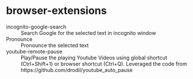 # browser-extensions


<dl>
  <dt>incognito-google-search</dt>
  <dd>Search Google for the selected text in incognito window
</dd>
  <dt>Pronounce</dt>
  <dd>Pronounce the selected text</dd>
    <dt>youtube-remote-pause</dt>
  <dd>Play/Pause the playing Youtube Videos using global shortcut (Ctrl+Shift+1) or browser shortcut (Ctrl+Q). Leveraged the code from https://github.com/drodil/youtube_auto_pause </dd>
</dl>
